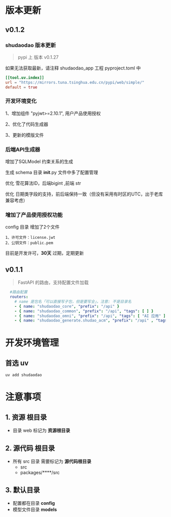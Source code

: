 
# 版本更新

## v0.1.2

### shudaodao 版本更新

  > pypi 上 版本 v0.1.27

  如果无法获取最新，请注释 shudaodao_app 工程 pyproject.toml 中
```toml
[[tool.uv.index]]
url = "https://mirrors.tuna.tsinghua.edu.cn/pypi/web/simple/"
default = true
```



### 开发环境变化
  1、增加组件 "pyjwt>=2.10.1", 用户产品使用授权

  2、优化了代码生成器

  3、更新的模版文件

### 后端API生成器
  增加了SQLModel 约束关系的生成

  生成 schema 目录 __init__.py 文件中多了配置管理

  优化 雪花算法ID，后端bigint ,前端 str

  优化 日期类字段的支持，前后端保持一致（但没有采用有时区的UTC，出于老库兼容考虑）
  
### 增加了产品使用授权功能
  config 目录 增加了2个文件

    1、许可文件：license.jwt
    2、公钥文件：public.pem

  目前是开发许可，**30天** 过期，定期更新

  


## v0.1.1
  > FastAPI 的路由，支持配置文件加载 
```yaml
  #路由配置
  routers:
    # name 是包名「可以直接写子包，但是要写全」，注意: 不是目录名
    - { name: "shudaodao_core", "prefix": "/api" }
    - { name: "shudaodao_common", "prefix": "/api", "tags": [ ] }
    - { name: "shudaodao_omni", "prefix": "/api", "tags": [ "AI 应用" ] }
    - { name: "shudaodao_generate.shudao_acm", "prefix": "/api" , "tags": [ "访问控制系统" ] }

```

# 开发环境管理 
## 首选 uv

    uv add shudaodao

# 注意事项

## 1. 资源 根目录
- 目录 web 标记为  **资源根目录**

## 2. 源代码 根目录
- 所有 src 目录 需要标记为 **源代码根目录**
  - src
  - packages/****/src

## 3. 默认目录
- 配置都在目录 **config** 
- 模型文件目录 **models**



